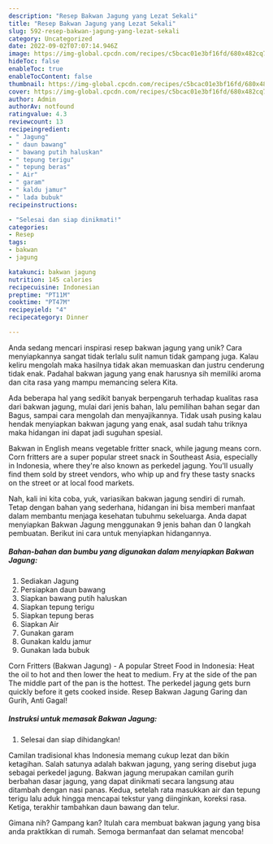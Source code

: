```yaml
---
description: "Resep Bakwan Jagung yang Lezat Sekali"
title: "Resep Bakwan Jagung yang Lezat Sekali"
slug: 592-resep-bakwan-jagung-yang-lezat-sekali
category: Uncategorized
date: 2022-09-02T07:07:14.946Z
image: https://img-global.cpcdn.com/recipes/c5bcac01e3bf16fd/680x482cq70/bakwan-jagung-foto-resep-utama.jpg
hideToc: false
enableToc: true
enableTocContent: false
thumbnail: https://img-global.cpcdn.com/recipes/c5bcac01e3bf16fd/680x482cq70/bakwan-jagung-foto-resep-utama.jpg
cover: https://img-global.cpcdn.com/recipes/c5bcac01e3bf16fd/680x482cq70/bakwan-jagung-foto-resep-utama.jpg
author: Admin
authorAv: notfound
ratingvalue: 4.3
reviewcount: 13
recipeingredient:
- " Jagung"
- " daun bawang"
- " bawang putih haluskan"
- " tepung terigu"
- " tepung beras"
- " Air"
- " garam"
- " kaldu jamur"
- " lada bubuk"
recipeinstructions:

- "Selesai dan siap dinikmati!"
categories:
- Resep
tags:
- bakwan
- jagung

katakunci: bakwan jagung 
nutrition: 145 calories
recipecuisine: Indonesian
preptime: "PT11M"
cooktime: "PT47M"
recipeyield: "4"
recipecategory: Dinner

---
```





Anda sedang mencari inspirasi resep bakwan jagung yang unik? Cara menyiapkannya sangat tidak terlalu sulit namun tidak gampang juga. Kalau keliru mengolah maka hasilnya tidak akan memuaskan dan justru cenderung tidak enak. Padahal bakwan jagung yang enak harusnya sih memiliki aroma dan cita rasa yang mampu memancing selera Kita.





Ada beberapa hal yang sedikit banyak berpengaruh terhadap kualitas rasa dari bakwan jagung, mulai dari jenis bahan, lalu pemilihan bahan segar dan Bagus, sampai cara mengolah dan menyajikannya. Tidak usah pusing kalau hendak menyiapkan bakwan jagung yang enak,      asal sudah tahu triknya maka hidangan ini dapat jadi suguhan spesial.














Bakwan in English means vegetable fritter snack, while jagung means corn. Corn fritters are a super popular street snack in Southeast Asia, especially in Indonesia, where they&#39;re also known as perkedel jagung. You&#39;ll usually find them sold by street vendors, who whip up and fry these tasty snacks on the street or at local food markets.






Nah, kali ini kita coba, yuk, variasikan bakwan jagung sendiri di rumah. Tetap dengan bahan yang sederhana, hidangan ini bisa memberi manfaat dalam membantu menjaga kesehatan tubuhmu sekeluarga. Anda dapat menyiapkan Bakwan Jagung menggunakan 9 jenis bahan dan 0 langkah pembuatan. Berikut ini cara untuk menyiapkan hidangannya.

<!--inarticleads1-->

##### Bahan-bahan dan bumbu yang digunakan dalam menyiapkan Bakwan Jagung:

1. Sediakan  Jagung
1. Persiapkan  daun bawang
1. Siapkan  bawang putih haluskan
1. Siapkan  tepung terigu
1. Siapkan  tepung beras
1. Siapkan  Air
1. Gunakan  garam
1. Gunakan  kaldu jamur
1. Gunakan  lada bubuk


Corn Fritters (Bakwan Jagung) - A popular Street Food in Indonesia: Heat the oil to hot and then lower the heat to medium. Fry at the side of the pan The middle part of the pan is the hottest. The perkedel jagung gets burn quickly before it gets cooked inside. Resep Bakwan Jagung Garing dan Gurih, Anti Gagal! 

<!--inarticleads2-->

##### Instruksi untuk memasak Bakwan Jagung:


1. Selesai dan siap dihidangkan!

Camilan tradisional khas Indonesia memang cukup lezat dan bikin ketagihan. Salah satunya adalah bakwan jagung, yang sering disebut juga sebagai perkedel jagung. Bakwan jagung merupakan camilan gurih berbahan dasar jagung, yang dapat dinikmati secara langsung atau ditambah dengan nasi panas. Kedua, setelah rata masukkan air dan tepung terigu lalu aduk hingga mencapai tekstur yang diinginkan, koreksi rasa. Ketiga, terakhir tambahkan daun bawang dan telur. 

Gimana nih? Gampang kan? Itulah cara membuat bakwan jagung yang bisa anda praktikkan di rumah. Semoga bermanfaat dan selamat mencoba!
